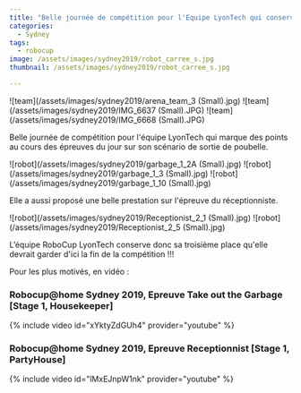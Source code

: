 ```yaml
---
title: "Belle journée de compétition pour l'Equipe LyonTech qui conserve sa place sur le podium provisoire de la robocup@home "
categories:
  - Sydney
tags:
  - robocup
image: /assets/images/sydney2019/robot_carree_s.jpg
thumbnail: /assets/images/sydney2019/robot_carree_s.jpg

---
```

![team](/assets/images/sydney2019/arena_team_3 (Small).jpg)
![team](/assets/images/sydney2019/IMG_6637 (Small).JPG)
![team](/assets/images/sydney2019/IMG_6668 (Small).JPG)


Belle journée de compétition pour l'équipe LyonTech qui marque des points au cours des épreuves du jour sur son scénario de sortie de poubelle.

![robot](/assets/images/sydney2019/garbage_1_2A (Small).jpg)
![robot](/assets/images/sydney2019/garbage_1_3 (Small).jpg)
![robot](/assets/images/sydney2019/garbage_1_10 (Small).jpg)




Elle a aussi proposé une belle prestation sur l'épreuve du réceptionniste.

![robot](/assets/images/sydney2019/Receptionist_2_1 (Small).jpg)
![robot](/assets/images/sydney2019/Receptionist_2_5 (Small).jpg)

L’équipe RoboCup LyonTech conserve donc sa troisième place qu'elle devrait garder d'ici la fin de la compétition !!! 

Pour les plus motivés, en vidéo :

### Robocup@home Sydney 2019, Epreuve Take out the Garbage [Stage 1, Housekeeper] ###
{% include video id="xYktyZdGUh4" provider="youtube" %}
### Robocup@home Sydney 2019, Epreuve Receptionnist [Stage 1, PartyHouse] ###
{% include video id="lMxEJnpW1nk" provider="youtube" %}

